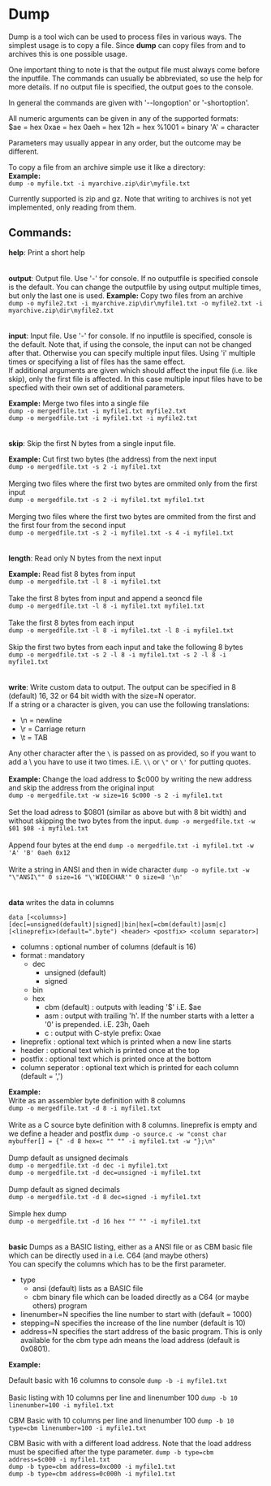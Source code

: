 # Dump

Dump is a tool wich can be used to process files in various ways. The simplest usage is to copy a file.
Since **dump** can copy files from and to archives this is one possible usage.

One important thing to note is that the output file must always come before the inputfile. The commands can usually be abbreviated, so use the help for more details. If no output file is specified, the output goes to the console.

In general the commands are given with '--longoption' or '-shortoption'.

All numeric arguments can be given in any of the supported formats:  
$ae = hex
0xae = hex
0aeh = hex
12h = hex
%1001 = binary
'A' = character

Parameters may usually appear in any order, but the outcome may be different.

To copy a file from an archive simple use it like a directory:  
**Example:**  
```dump -o myfile.txt -i myarchive.zip\dir\myfile.txt```

Currently supported is zip and gz.
Note that writing to archives is not yet implemented, only reading from them.

## Commands:  

**help**: Print a short help
<br>
<br>
<br>
**output**: Output file. Use '-' for console. If no outputfile is specified console is the default. You can change the outputfile by using output multiple times, but only the last one is used.
**Example:**  Copy two files from an archive  
```dump -o myfile2.txt -i myarchive.zip\dir\myfile1.txt -o myfile2.txt -i myarchive.zip\dir\myfile2.txt```
<br>
<br>
<br>
**input**: Input file. Use '-' for console. If no inputfile is specified, console is the default. Note that, if using the console, the input can not be changed after that. Otherwise you can specify multiple input files. Using 'i' multiple times or specifying a list of files has the same effect.  
If additional arguments are given which should affect the input file (i.e. like skip), only the first file is affected. In this case multiple input files have to be specfied with their own set of additional parameters.

**Example:**  Merge two files into a single file  
```dump -o mergedfile.txt -i myfile1.txt myfile2.txt```  
```dump -o mergedfile.txt -i myfile1.txt -i myfile2.txt```  
<br>
<br>
**skip**: Skip the first N bytes from a single input file.

**Example:**  Cut first two bytes (the address) from the next input  
```dump -o mergedfile.txt -s 2 -i myfile1.txt```  
<br>
Merging two files where the first two bytes are ommited only from the first input  
```dump -o mergedfile.txt -s 2 -i myfile1.txt myfile1.txt```  
<br>
Merging two files where the first two bytes are ommited from the first and the first four from the second input  
```dump -o mergedfile.txt -s 2 -i myfile1.txt -s 4 -i myfile1.txt```  
<br>
<br>
**length**: Read only N bytes from the next input

**Example:**  Read fist 8 bytes from input  
```dump -o mergedfile.txt -l 8 -i myfile1.txt```  
<br>
Take the first 8 bytes from input and append a seoncd file  
```dump -o mergedfile.txt -l 8 -i myfile1.txt myfile1.txt```  
<br>
Take the first 8 bytes from each input  
```dump -o mergedfile.txt -l 8 -i myfile1.txt -l 8 -i myfile1.txt```  
<br>
Skip the first two bytes from each input and take the following 8 bytes  
```dump -o mergedfile.txt -s 2 -l 8 -i myfile1.txt -s 2 -l 8 -i myfile1.txt```  
<br>
<br>
**write**: Write custom data to output. The output can be specified in 8 (default)
16, 32 or 64 bit width with the size=N operator.  
If a string or a character is given, you can use the following translations:  
* \n = newline
* \r = Carriage return
* \t = TAB

Any other character after the ```\``` is passed on as provided, so if you want to add a \ you
have to use it two times. i.E. ```\\``` or ```\"``` or ```\'``` for putting quotes.
<br>
<br>
**Example:**  Change the load address to $c000 by writing the new address and skip the address from the original input  
```dump -o mergedfile.txt -w size=16 $c000 -s 2 -i myfile1.txt```  
<br>
Set the load adress to $0801 (similar as above but with 8 bit width) and without skipping the two bytes from the input.
```dump -o mergedfile.txt -w $01 $08 -i myfile1.txt```  
<br>
Append four bytes at the end 
```dump -o mergedfile.txt -i myfile1.txt -w 'A' 'B' 0aeh 0x12```  
<br>
Write a string in ANSI and then in wide character
```dump -o myfile.txt -w "\"ANSI\"" 0 size=16 "\'WIDECHAR'" 0 size=8 '\n'```  
<br>
<br>
**data** writes the data in columns  

```data [<columns>] [dec[=unsigned(default)|signed]|bin|hex[=cbm(default)|asm|c] [<lineprefix>(default=".byte") <header> <postfix> <column separator>]```

* columns : optional number of columns (default is 16)
* format : mandatory
	* dec
		* unsigned (default)
		* signed
	* bin
	* hex
		* cbm (default) : outputs with leading '$' i.E. $ae
		* asm : output with trailing 'h'. If the number starts with a letter a '0' is prepended. i.E. 23h, 0aeh
		* c : output with C-style prefix: 0xae
* lineprefix : optional text which is printed when a new line starts
* header : optional text which is printed once at the top
* postfix : optional text which is printed once at the bottom
* column seperator : optional text which is printed for each column (default = ',')


**Example:**  
Write as an assembler byte definition with 8 columns  
```dump -o mergedfile.txt -d 8 -i myfile1.txt```  
<br>
Write as a C source byte definition with 8 columns. lineprefix
is empty and we define a header and postfix
```dump -o source.c -w "const char mybuffer[] = {" -d 8 hex=c "" "" -i myfile1.txt -w "};\n"```  
<br>
Dump default as unsigned decimals  
```dump -o mergedfile.txt -d dec -i myfile1.txt```  
```dump -o mergedfile.txt -d dec=unsigned -i myfile1.txt```  
<br>
Dump default as signed decimals  
```dump -o mergedfile.txt -d 8 dec=signed -i myfile1.txt```  
<br>
Simple hex dump  
```dump -o mergedfile.txt -d 16 hex "" "" -i myfile1.txt```  
<br>
<br>
**basic** Dumps as a BASIC listing, either as a ANSI file or as CBM basic file which can be directly 
used in a i.e. C64 (and maybe others)  
You can specify the columns which has to be the first parameter.
* type
  * ansi (default) lists as a BASIC file
  * cbm binary file which can be loaded directly as a C64 (or maybe others) program
* linenumber=N specifies the line number to start with (default = 1000)  
* stepping=N specifies the increase of the line number (default is 10)
* address=N specifies the start address of the basic program. This is only available
 for the cbm type adn means the load address (default is 0x0801).
  
  
**Example:**  

Default basic with 16 columns to console
```dump -b -i myfile1.txt```  
<br>
Basic listing with 10 columns per line and linenumber 100
```dump -b 10 linenumber=100 -i myfile1.txt```  

CBM Basic with 10 columns per line and linenumber 100
```dump -b 10 type=cbm linenumber=100 -i myfile1.txt```  

CBM Basic with with a different load address. Note that the load address 
must be specified after the type parameter.
```dump -b type=cbm address=$c000 -i myfile1.txt```  
```dump -b type=cbm address=0xc000 -i myfile1.txt```  
```dump -b type=cbm address=0c000h -i myfile1.txt```  
